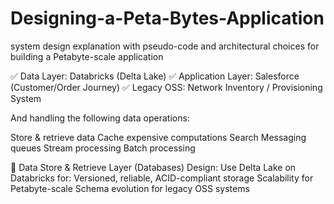 # Designing-a-Peta-Bytes-Application
system design explanation with pseudo-code and architectural choices for building a Petabyte-scale application

✅ Data Layer: Databricks (Delta Lake)
✅ Application Layer: Salesforce (Customer/Order Journey)
✅ Legacy OSS: Network Inventory / Provisioning System

And handling the following data operations:

Store & retrieve data
Cache expensive computations
Search
Messaging queues
Stream processing
Batch processing

🔄 Data Store & Retrieve Layer (Databases)
Design:
Use Delta Lake on Databricks for:
Versioned, reliable, ACID-compliant storage
Scalability for Petabyte-scale
Schema evolution for legacy OSS systems
